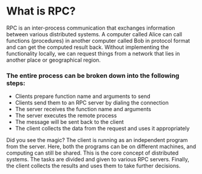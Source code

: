 # What is RPC?
RPC is an inter-process communication that exchanges information between various
distributed systems. A computer called Alice can call functions (procedures) in another
computer called Bob in protocol format and can get the computed result back. Without
implementing the functionality locally, we can request things from a network that lies in
another place or geographical region.

### The entire process can be broken down into the following steps:
- Clients prepare function name and arguments to send
- Clients send them to an RPC server by dialing the connection
- The server receives the function name and arguments
- The server executes the remote process
- The message will be sent back to the client
- The client collects the data from the request and uses it appropriately

Did you see the magic? The client is running as an independent program from the server.
Here, both the programs can be on different machines, and computing can still be shared.
This is the core concept of distributed systems. The tasks are divided and given to various
RPC servers. Finally, the client collects the results and uses them to take further decisions.
